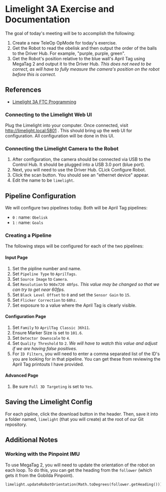 # Limelight 3A Exercise and Documentation

The goal of today's meeting will be to accomplish the following:

1. Create a new TeleOp OpMode for today's exercise.
2. Get the Robot to read the obelisk and then output the order of the balls to the Driver Hub. For example, "purple, purple, green".
3. Get the Robot's position relative to the blue wall's April Tag using MegaTag 2 and output it to the Driver Hub. *This does not need to be correct, as will have to fully measure the camera's position on the robot before this is correct.*

## References

- [Limelight 3A FTC Programming](https://docs.limelightvision.io/docs/docs-limelight/apis/ftc-programming)

### Connecting to the Limelight Web UI

Plug the Limelight into your computer. Once connected, visit http://limelight.local:5801 . This should bring up the web UI for configuration. All configuration will be done in this UI.

### Connecting the Limelight Camera to the Robot

1. After configuration, the camera should be connected via USB to the Control Hub. It should be plugged into a USB 3.0 port (blue port). 
2. Next, you will need to use the Driver Hub. CLick Configure Robot.
3. Click the scan button. You should see an "ethernet device" appear.
4. Edit the name to be `limelight`.

## Pipeline Configuration

We will configure two pipelines today. Both will be April Tag pipelines:

- `0` : name: `Obelisk`
- `1` : name: `Goals`

### Creating a Pipeline

The following steps will be configured for each of the two pipelines:

#### Input Page

1. Set the pipline number and name.
2. Set `Pipeline Type` to `AprilTags`.
3. Set `Source Image` to `Camera`.
4. Set `Resolution` to `960x720 40fps`. *This value may be changed so that we can try to get near 60fps.*
5. Set `Black Level Offset` to `0` and set the `Sensor Gain` to `15`.
6. Set `Flicker Correction` to `60hz`.
7. Set exposure to a value where the April Tag is clearly visible.

#### Configuration Page

1. Set `Family` to `AprilTag Classic 36h11`.
2. Ensure Marker Size is set to `101.6`.
3. Set `Detector Downscale` to `4`.
4. Set `Quality Threshold` to `2`. *We will have to watch this value and adjust if we are having false positives.*
5. For `ID Filters`, you will need to enter a comma separated list of the ID's you are looking for in that pipeline. You can get these from reviewing the April Tag printouts I have provided.

#### Advanced Page

1. Be sure `Full 3D Targeting` is set to `Yes`.

## Saving the Limelight Config

For each pipline, click the download button in the header. Then, save it into a folder named, `limelight` (that you will create) at the root of our Git repository.

## Additional Notes

### Working with the Pinpoint IMU

To use MegaTag 2, you will need to update the orientation of the robot on each loop. To do this, you can get the heading from the `follower` (which gets it from the Gobilda Pinpoint).

```
limelight.updateRobotOrientation(Math.toDegrees(follower.getHeading()));
```